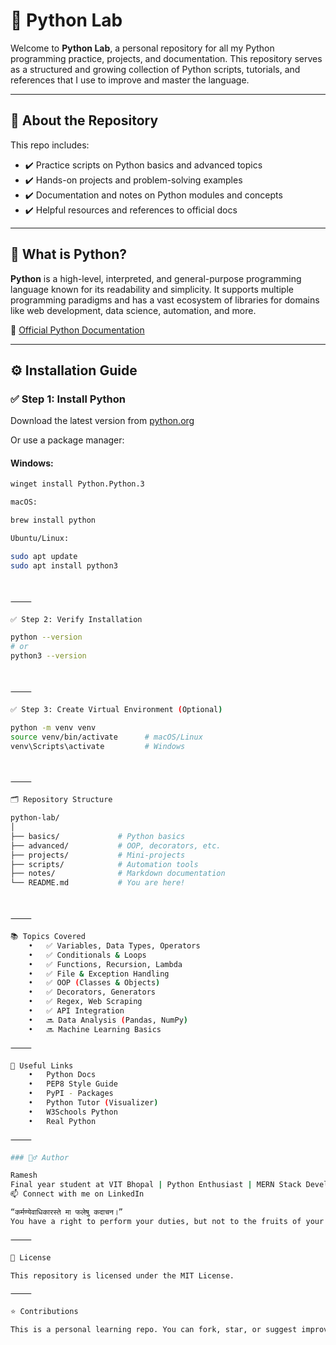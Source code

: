 # 🐍 Python Lab

Welcome to **Python Lab**, a personal repository for all my Python programming practice, projects, and documentation. This repository serves as a structured and growing collection of Python scripts, tutorials, and references that I use to improve and master the language.

---

## 📌 About the Repository

This repo includes:

- ✔️ Practice scripts on Python basics and advanced topics  
- ✔️ Hands-on projects and problem-solving examples  
- ✔️ Documentation and notes on Python modules and concepts  
- ✔️ Helpful resources and references to official docs  

---

## 🐍 What is Python?

**Python** is a high-level, interpreted, and general-purpose programming language known for its readability and simplicity. It supports multiple programming paradigms and has a vast ecosystem of libraries for domains like web development, data science, automation, and more.

🔗 [Official Python Documentation](https://docs.python.org/3/)

---

## ⚙️ Installation Guide

### ✅ Step 1: Install Python

Download the latest version from [python.org](https://www.python.org/downloads/)

Or use a package manager:

#### Windows:
```bash
winget install Python.Python.3

macOS:

brew install python

Ubuntu/Linux:

sudo apt update
sudo apt install python3



⸻

✅ Step 2: Verify Installation

python --version
# or
python3 --version



⸻

✅ Step 3: Create Virtual Environment (Optional)

python -m venv venv
source venv/bin/activate      # macOS/Linux
venv\Scripts\activate         # Windows



⸻

🗂️ Repository Structure

python-lab/
│
├── basics/             # Python basics
├── advanced/           # OOP, decorators, etc.
├── projects/           # Mini-projects
├── scripts/            # Automation tools
├── notes/              # Markdown documentation
└── README.md           # You are here!



⸻

📚 Topics Covered
	•	✅ Variables, Data Types, Operators
	•	✅ Conditionals & Loops
	•	✅ Functions, Recursion, Lambda
	•	✅ File & Exception Handling
	•	✅ OOP (Classes & Objects)
	•	✅ Decorators, Generators
	•	✅ Regex, Web Scraping
	•	✅ API Integration
	•	🔜 Data Analysis (Pandas, NumPy)
	•	🔜 Machine Learning Basics

⸻

🔗 Useful Links
	•	Python Docs
	•	PEP8 Style Guide
	•	PyPI - Packages
	•	Python Tutor (Visualizer)
	•	W3Schools Python
	•	Real Python

⸻

### 🙋‍♂️ Author

Ramesh
Final year student at VIT Bhopal | Python Enthusiast | MERN Stack Developer | Learning Generative AI
📫 Connect with me on LinkedIn

“कर्मण्येवाधिकारस्ते मा फलेषु कदाचन।”
You have a right to perform your duties, but not to the fruits of your actions.

⸻

📌 License

This repository is licensed under the MIT License.

⸻

⭐ Contributions

This is a personal learning repo. You can fork, star, or suggest improvements via pull requests or issues.

